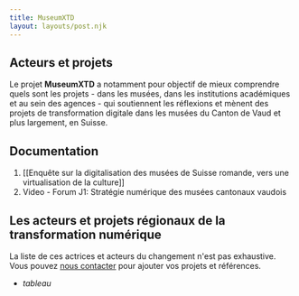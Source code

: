 ```yaml
---
title: MuseumXTD
layout: layouts/post.njk
---
```


## Acteurs et projets

Le projet **MuseumXTD** a notamment pour objectif de mieux comprendre quels sont les projets - dans les musées, dans les institutions académiques et au sein des agences -  qui soutiennent les réflexions et mènent des projets de transformation digitale dans les musées du Canton de Vaud et plus largement, en Suisse.

## Documentation
1. [[Enquête sur la digitalisation des musées de Suisse romande, vers une virtualisation de la culture]]
2. Video - Forum J1: Stratégie numérique des musées cantonaux vaudois


## Les acteurs et projets régionaux de la transformation numérique 
La liste de ces actrices et acteurs du changement n'est pas exhaustive. Vous pouvez [nous contacter](mailto:info@museumxtd.ch) pour ajouter vos projets et références.

+ *tableau*